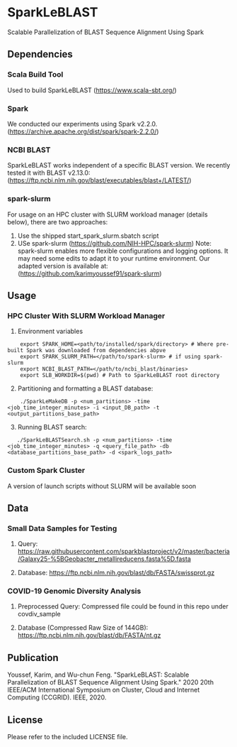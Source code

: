 # SparkLeBLAST
Scalable Parallelization of BLAST Sequence Alignment Using Spark

## Dependencies
### Scala Build Tool
Used to build SparkLeBLAST (https://www.scala-sbt.org/)

### Spark
We conducted our experiments using Spark v2.2.0. (https://archive.apache.org/dist/spark/spark-2.2.0/)

### NCBI BLAST
SparkLeBLAST works independent of a specific BLAST version. We recently tested it with BLAST v2.13.0: 
(https://ftp.ncbi.nlm.nih.gov/blast/executables/blast+/LATEST/)

### spark-slurm
For usage on an HPC cluster with SLURM workload manager (details below), there are two approaches:
1) Use the shipped start_spark_slurm.sbatch script
2) USe spark-slurm (https://github.com/NIH-HPC/spark-slurm)
   Note: spark-slurm enables more flexible configurations and logging options. It may need some edits to adapt it to your runtime environment.
   Our adapted version is available at: (https://github.com/karimyoussef91/spark-slurm)

## Usage
### HPC Cluster With SLURM Workload Manager
1) Environment variables
```shell script
    export SPARK_HOME=<path/to/installed/spark/directory> # Where pre-built Spark was downloaded from dependencies abpve 
    export SPARK_SLURM_PATH=</path/to/spark-slurm> # if using spark-slurm 
    export NCBI_BLAST_PATH=</path/to/ncbi_blast/binaries>
    export SLB_WORKDIR=$(pwd) # Path to SparkLeBLAST root directory
```

2) Partitioning and formatting a BLAST database:
```shell script
    ./SparkLeMakeDB -p <num_partitions> -time <job_time_integer_minutes> -i <input_DB_path> -t <output_partitions_base_path>
``` 

3) Running BLAST search:
```shell script
   ./SparkLeBLASTSearch.sh -p <num_partitions> -time <job_time_integer_minutes> -q <query_file_path> -db <database_partitions_base_path> -d <spark_logs_path>
```

### Custom Spark Cluster
A version of launch scripts without SLURM will be available soon

## Data
### Small Data Samples for Testing
1) Query:
   https://raw.githubusercontent.com/sparkblastproject/v2/master/bacteria/Galaxy25-%5BGeobacter_metallireducens.fasta%5D.fasta

2) Database:
   https://ftp.ncbi.nlm.nih.gov/blast/db/FASTA/swissprot.gz

### COVID-19 Genomic Diversity Analysis
1) Preprocessed Query:
   Compressed file could be found in this repo under covdiv_sample

2) Database (Compressed Raw Size of 144GB):
   https://ftp.ncbi.nlm.nih.gov/blast/db/FASTA/nt.gz


## Publication
Youssef, Karim, and Wu-chun Feng. "SparkLeBLAST: Scalable Parallelization of BLAST Sequence Alignment Using Spark." 2020 20th IEEE/ACM International Symposium on Cluster, Cloud and Internet Computing (CCGRID). IEEE, 2020.

## License
Please refer to the included LICENSE file.
